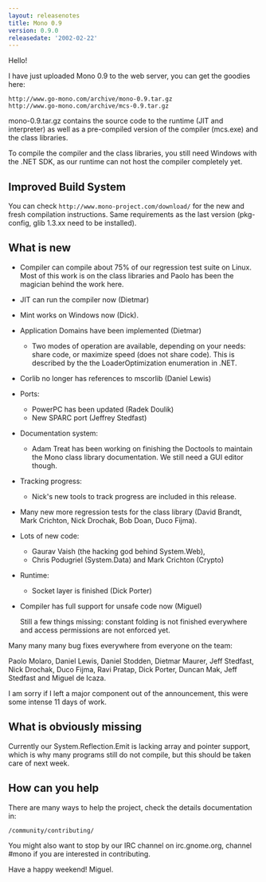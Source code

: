 ```yaml
---
layout: releasenotes
title: Mono 0.9
version: 0.9.0
releasedate: '2002-02-22'
---
```


Hello!

I have just uploaded Mono 0.9 to the web server, you can get
the goodies here:

    http://www.go-mono.com/archive/mono-0.9.tar.gz
    http://www.go-mono.com/archive/mcs-0.9.tar.gz

mono-0.9.tar.gz contains the source code to the runtime (JIT
and interpreter) as well as a pre-compiled version of the
compiler (mcs.exe) and the class libraries.

To compile the compiler and the class libraries, you still
need Windows with the .NET SDK, as our runtime can not host
the compiler completely yet.

## Improved Build System

You can check `http://www.mono-project.com/download/` for the
new and fresh compilation instructions.  Same requirements as
the last version (pkg-config, glib 1.3.xx need to be
installed).

## What is new

* Compiler can compile about 75% of our regression test suite
on Linux.  Most of this work is on the class libraries and
Paolo has been the magician behind the work here.

* JIT can run the compiler now (Dietmar)

* Mint works on Windows now (Dick).

* Application Domains have been implemented (Dietmar)

    * Two modes of operation are available, depending on
        your needs: share code, or maximize speed (does not
        share code).  This is described by the the
        LoaderOptimization enumeration in .NET.

* Corlib no longer has references to mscorlib (Daniel Lewis)

* Ports:
    * PowerPC has been updated (Radek Doulik)
    * New SPARC port (Jeffrey Stedfast)

* Documentation system:
    * Adam Treat has been working on finishing the Doctools
    to maintain the Mono class library documentation.  We
    still need a GUI editor though.

* Tracking progress:
    * Nick's new tools to track progress are included in
    this release.

* Many new more regression tests for the class library
    (David Brandt, Mark Crichton, Nick Drochak, Bob Doan,
        Duco Fijma).

* Lots of new code:
    * Gaurav Vaish (the hacking god behind System.Web),
    * Chris Podugriel (System.Data) and Mark Crichton (Crypto)

* Runtime:
    * Socket layer is finished (Dick Porter)

* Compiler has full support for unsafe code now (Miguel)

    Still a few things missing: constant folding is not
    finished everywhere and access permissions are not
    enforced yet.

Many many many bug fixes everywhere from everyone on the team:

Paolo Molaro, Daniel Lewis, Daniel Stodden, Dietmar
Maurer, Jeff Stedfast, Nick Drochak, Duco Fijma, Ravi Pratap,
Dick Porter, Duncan Mak, Jeff Stedfast and Miguel de Icaza.

I am sorry if I left a major component out of the
announcement, this were some intense 11 days of work.

## What is obviously missing

Currently our System.Reflection.Emit is lacking array and
pointer support, which is why many programs still do not
compile, but this should be taken care of next week.

## How can you help

There are many ways to help the project, check the details
documentation in:

    /community/contributing/

You might also want to stop by our IRC channel on
irc.gnome.org, channel #mono if you are interested in
contributing.

Have a happy weekend!
Miguel.